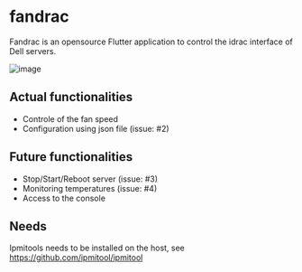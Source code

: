 # fandrac

Fandrac is an opensource Flutter application to control the idrac interface of Dell servers.

![image](https://user-images.githubusercontent.com/6849743/158486367-646c09fb-be47-490d-8472-b733c900ae13.png)

## Actual functionalities

- Controle of the fan speed
- Configuration using json file (issue: #2)

## Future functionalities

- Stop/Start/Reboot server (issue: #3)
- Monitoring temperatures (issue: #4)
- Access to the console

## Needs

Ipmitools needs to be installed on the host, see https://github.com/ipmitool/ipmitool
